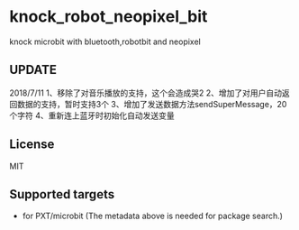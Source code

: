 # knock_robot_neopixel_bit

knock microbit with bluetooth,robotbit and neopixel

## UPDATE
2018/7/11
1、移除了对音乐播放的支持，这个会造成哭2
2、增加了对用户自动返回数据的支持，暂时支持3个
3、增加了发送数据方法sendSuperMessage，20个字符
4、重新连上蓝牙时初始化自动发送变量
## License

MIT

## Supported targets

* for PXT/microbit
(The metadata above is needed for package search.)

